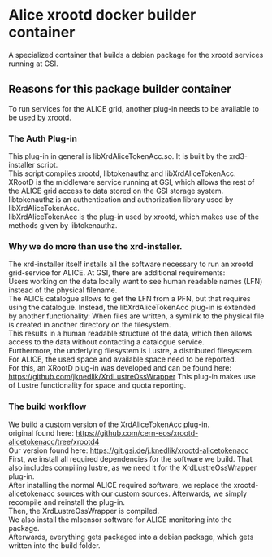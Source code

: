 # Alice xrootd docker builder container
A specialized container that builds a debian package for the xrootd services running at GSI.

## Reasons for this package builder container
To run services for the ALICE grid, another plug-in needs to be available to be used by xrootd.
### The Auth Plug-in
This plug-in in general is libXrdAliceTokenAcc.so. It is built by the xrd3-installer script.  
This script compiles xrootd, libtokenauthz and libXrdAliceTokenAcc.  
XRootD is the middleware service running at GSI, which allows the rest of the ALICE grid access to data stored on the GSI storage system.  
libtokenauthz is an authentication and authorization library used by libXrdAliceTokenAcc.  
libXrdAliceTokenAcc is the plug-in used by xrootd, which makes use of the methods given by libtokenauthz.

### Why we do more than use the xrd-installer.
The xrd-installer itself installs all the software necessary to run an xrootd grid-service for ALICE. At GSI, there are additional requirements:   
Users working on the data locally want to see human readable names (LFN) instead of the physical filename.  
The ALICE catalogue allows to get the LFN from a PFN, but that requires using the catalogue. Instead, the libXrdAliceTokenAcc plug-in is extended by another functionality: When files are written, a symlink to the physical file is created in another directory on the filesystem.  
This results in a human readable structure of the data, which then allows access to the data without contacting a catalogue service.  
Furthermore, the underlying filesystem is Lustre, a distributed filesystem. For ALICE, the used space and available space need to be reported.  
For this, an XRootD plug-in was developed and can be found here: https://github.com/jknedlik/XrdLustreOssWrapper
This plug-in makes use of Lustre functionality for space and quota reporting.

### The build workflow
We build a custom version of the XrdAliceTokenAcc plug-in.  
original found here: https://github.com/cern-eos/xrootd-alicetokenacc/tree/xrootd4  
Our version found here:  https://git.gsi.de/j.knedlik/xrootd-alicetokenacc  
First, we install all required dependencies for the software we build. That also includes compiling lustre, as we need it for the XrdLustreOssWrapper plug-in.  
After installing the normal ALICE required software, we replace the xrootd-alicetokenacc sources with our custom sources. Afterwards, we simply recompile and reinstall the plug-in.  
Then, the XrdLustreOssWrapper is compiled.  
We also install the mlsensor software for ALICE monitoring into the package.  
Afterwards, everything gets packaged into a debian package, which gets written into the build folder.
